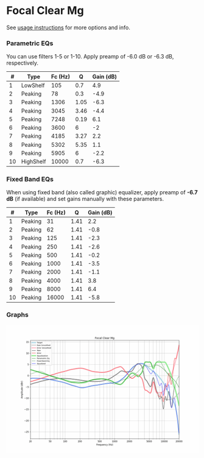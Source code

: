 # Focal Clear Mg
See [usage instructions](https://github.com/jaakkopasanen/AutoEq#usage) for more options and info.

### Parametric EQs
You can use filters 1-5 or 1-10. Apply preamp of -6.0 dB or -6.3 dB, respectively.

|   # | Type      |   Fc (Hz) |    Q |   Gain (dB) |
|-----|-----------|-----------|------|-------------|
|   1 | LowShelf  |       105 | 0.7  |         4.9 |
|   2 | Peaking   |        78 | 0.3  |        -4.9 |
|   3 | Peaking   |      1306 | 1.05 |        -6.3 |
|   4 | Peaking   |      3045 | 3.46 |        -4.4 |
|   5 | Peaking   |      7248 | 0.19 |         6.1 |
|   6 | Peaking   |      3600 | 6    |        -2   |
|   7 | Peaking   |      4185 | 3.27 |         2.2 |
|   8 | Peaking   |      5302 | 5.35 |         1.1 |
|   9 | Peaking   |      5905 | 6    |        -2.2 |
|  10 | HighShelf |     10000 | 0.7  |        -6.3 |

### Fixed Band EQs
When using fixed band (also called graphic) equalizer, apply preamp of **-6.7 dB** (if available) and set gains manually with these parameters.

|   # | Type    |   Fc (Hz) |    Q |   Gain (dB) |
|-----|---------|-----------|------|-------------|
|   1 | Peaking |        31 | 1.41 |         2.2 |
|   2 | Peaking |        62 | 1.41 |        -0.8 |
|   3 | Peaking |       125 | 1.41 |        -2.3 |
|   4 | Peaking |       250 | 1.41 |        -2.6 |
|   5 | Peaking |       500 | 1.41 |        -0.2 |
|   6 | Peaking |      1000 | 1.41 |        -3.5 |
|   7 | Peaking |      2000 | 1.41 |        -1.1 |
|   8 | Peaking |      4000 | 1.41 |         3.8 |
|   9 | Peaking |      8000 | 1.41 |         6.4 |
|  10 | Peaking |     16000 | 1.41 |        -5.8 |

### Graphs
![](./Focal%20Clear%20Mg.png)
